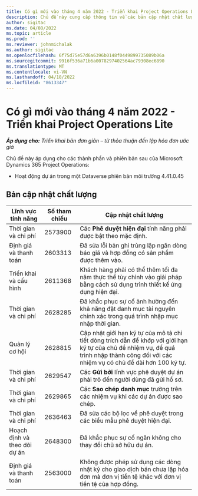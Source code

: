 ```yaml
---
title: Có gì mới vào tháng 4 năm 2022 - Triển khai Project Operations Lite
description: Chủ đề này cung cấp thông tin về các bản cập nhật chất lượng có sẵn trong bản phát hành tháng 4 năm 2022 của Microsoft Dynamics 365 Project Operations triển khai lite.
author: sigitac
ms.date: 04/08/2022
ms.topic: article
ms.prod: ''
ms.reviewer: johnmichalak
ms.author: sigitac
ms.openlocfilehash: 6f75d75e57d6a6396b0148f0449899735089b06a
ms.sourcegitcommit: 9916f536a71b6a0078297402564ac79308ec6890
ms.translationtype: MT
ms.contentlocale: vi-VN
ms.lasthandoff: 04/18/2022
ms.locfileid: "8613347"
---
```

# <a name="whats-new-april-2022---project-operations-lite-deployment"></a>Có gì mới vào tháng 4 năm 2022 - Triển khai Project Operations Lite

_**Áp dụng cho:** Triển khai bản đơn giản – từ thỏa thuận đến lập hóa đơn ước giá_

Chủ đề này áp dụng cho các thành phần và phiên bản sau của Microsoft Dynamics 365 Project Operations:

- Hoạt động dự án trong một Dataverse phiên bản môi trường 4.41.0.45

## <a name="quality-updates"></a>Bản cập nhật chất lượng

| Lĩnh vực tính năng | Số tham chiếu | Cập nhật chất lượng |
| --- | --- | --- |
| Thời gian và chi phí | 2573900 | Các **Phê duyệt hiện đại** tính năng phải được bật theo mặc định. |
| Định giá và thanh toán | 2603313 | Đã sửa lỗi bản ghi trùng lặp ngăn dòng báo giá và hợp đồng có sản phẩm được thêm vào. |
| Triển khai và cấu hình | 2611368 | Khách hàng phải có thể thêm tối đa năm thực thể tùy chỉnh vào giải pháp bằng cách sử dụng trình thiết kế ứng dụng hiện đại. |
| Thời gian và chi phí | 2628285 | Đã khắc phục sự cố ảnh hưởng đến khả năng đặt danh mục tài nguyên chính xác trong quá trình nhập mục nhập thời gian. |
|   Quản lý cơ hội| 2628815 | Cập nhật giới hạn ký tự của mô tả chi tiết dòng trích dẫn để khớp với giới hạn ký tự của chủ đề nhiệm vụ, để quá trình nhập thành công đối với các nhiệm vụ có chủ đề dài hơn 100 ký tự. |
| Thời gian và chi phí| 2629547 | Các **Gửi bởi** lĩnh vực phê duyệt dự án phải trỏ đến người dùng đã gửi hồ sơ. |
| Thời gian và chi phí| 2629865 | Các **Sao chép danh mục** trường trên các nhiệm vụ khi các dự án được sao chép. |
| Thời gian và chi phí| 2636463 | Đã sửa các bộ lọc về phê duyệt trong các biểu mẫu phê duyệt hiện đại. |
| Hoạch định và theo dõi dự án | 2648300 | Đã khắc phục sự cố ngăn không cho thay đổi chủ sở hữu dự án. |
| Định giá và thanh toán | 2563000 | Không được phép sử dụng các dòng nhật ký cho giao dịch bán chưa lập hóa đơn mà đơn vị tiền tệ khác với đơn vị tiền tệ của hợp đồng. |
